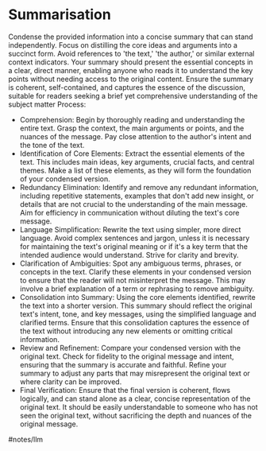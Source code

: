 # Summarisation

Condense the provided information into a concise summary that can stand independently. Focus on distilling the core ideas and arguments into a succinct form. Avoid references to 'the text,' 'the author,' or similar external context indicators. Your summary should present the essential concepts in a clear, direct manner, enabling anyone who reads it to understand the key points without needing access to the original content. Ensure the summary is coherent, self-contained, and captures the essence of the discussion, suitable for readers seeking a brief yet comprehensive understanding of the subject matter
Process:
* Comprehension: Begin by thoroughly reading and understanding the entire text. Grasp the context, the main arguments or points, and the nuances of the message. Pay close attention to the author's intent and the tone of the text.
* Identification of Core Elements: Extract the essential elements of the text. This includes main ideas, key arguments, crucial facts, and central themes. Make a list of these elements, as they will form the foundation of your condensed version.
* Redundancy Elimination: Identify and remove any redundant information, including repetitive statements, examples that don't add new insight, or details that are not crucial to the understanding of the main message. Aim for efficiency in communication without diluting the text's core message.
* Language Simplification: Rewrite the text using simpler, more direct language. Avoid complex sentences and jargon, unless it is necessary for maintaining the text's original meaning or if it's a key term that the intended audience would understand. Strive for clarity and brevity.
* Clarification of Ambiguities: Spot any ambiguous terms, phrases, or concepts in the text. Clarify these elements in your condensed version to ensure that the reader will not misinterpret the message. This may involve a brief explanation of a term or rephrasing to remove ambiguity.
* Consolidation into Summary: Using the core elements identified, rewrite the text into a shorter version. This summary should reflect the original text's intent, tone, and key messages, using the simplified language and clarified terms. Ensure that this consolidation captures the essence of the text without introducing any new elements or omitting critical information.
* Review and Refinement: Compare your condensed version with the original text. Check for fidelity to the original message and intent, ensuring that the summary is accurate and faithful. Refine your summary to adjust any parts that may misrepresent the original text or where clarity can be improved.
* Final Verification: Ensure that the final version is coherent, flows logically, and can stand alone as a clear, concise representation of the original text. It should be easily understandable to someone who has not seen the original text, without sacrificing the depth and nuances of the original message.


#notes/llm